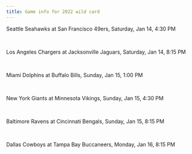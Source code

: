 ```yaml
---
title: Game info for 2022 wild card
---
```

Seattle Seahawks at San Francisco 49ers, Saturday, Jan 14, 4:30 PM


<br/>

Los Angeles Chargers at Jacksonville Jaguars, Saturday, Jan 14, 8:15 PM


<br/>

Miami Dolphins at Buffalo Bills, Sunday, Jan 15, 1:00 PM


<br/>

New York Giants at Minnesota Vikings, Sunday, Jan 15, 4:30 PM


<br/>

Baltimore Ravens at Cincinnati Bengals, Sunday, Jan 15, 8:15 PM


<br/>

Dallas Cowboys at Tampa Bay Buccaneers, Monday, Jan 16, 8:15 PM


